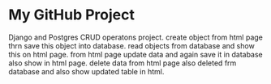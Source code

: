 # My GitHub Project

Django and Postgres
CRUD operatons project.
create object from html page thrn save this object into database.
read objects from database and show this on html page.
from html page update data and again save it in database also show in html page.
delete data from html page also deleted frm database and also show updated table in html.

